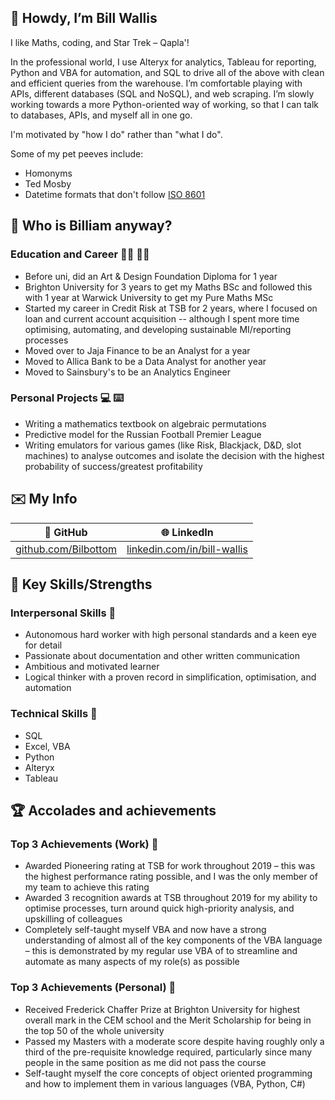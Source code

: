 :mage: Howdy, I’m Bill Wallis
---
I like Maths, coding, and Star Trek – Qapla'!

In the professional world, I use Alteryx for analytics, Tableau for reporting, Python and VBA for automation, and SQL to drive all of the above with clean and efficient queries from the warehouse. I’m comfortable playing with APIs, different databases (SQL and NoSQL), and web scraping. I’m slowly working towards a more Python-oriented way of working, so that I can talk to databases, APIs, and myself all in one go.

I'm motivated by "how I do" rather than "what I do".

Some of my pet peeves include:
- Homonyms
- Ted Mosby
- Datetime formats that don't follow [ISO 8601](https://www.iso.org/iso-8601-date-and-time-format.html)

<!-- Include image of moi that's right-aligned -->


<!-- A little bit about me -->
:thinking: Who is Billiam anyway?
---

### Education and Career :man_student: :man_office_worker:
- Before uni, did an Art & Design Foundation Diploma for 1 year
- Brighton University for 3 years to get my Maths BSc and followed this with 1 year at Warwick University to get my Pure Maths MSc
- Started my career in Credit Risk at TSB for 2 years, where I focused on loan and current account acquisition -- although I spent more time optimising, automating, and developing sustainable MI/reporting processes
- Moved over to Jaja Finance to be an Analyst for a year
- Moved to Allica Bank to be a Data Analyst for another year
- Moved to Sainsbury's to be an Analytics Engineer

### Personal Projects :computer: :keyboard:
- Writing a mathematics textbook on algebraic permutations
- Predictive model for the Russian Football Premier League
- Writing emulators for various games (like Risk, Blackjack, D&D, slot machines) to analyse outcomes and isolate the decision with the highest probability of success/greatest profitability


<!-- My (public) contact information -->
:envelope: My Info
---

<center>

| :pencil: GitHub | :globe_with_meridians: LinkedIn |
| --- | --- |
| [github.com/Bilbottom](https://github.com/Bilbottom) | [linkedin.com/in/bill-wallis](https://www.linkedin.com/in/bill-wallis/) |

</center>

 
<!-- My skills and strengths -->
:mechanical_arm: Key Skills/Strengths
---
### Interpersonal Skills :rocket:
- Autonomous hard worker with high personal standards and a keen eye for detail
- Passionate about documentation and other written communication
- Ambitious and motivated learner
- Logical thinker with a proven record in simplification, optimisation, and automation

### Technical Skills :robot:
- SQL
- Excel, VBA
- Python
- Alteryx
- Tableau


<!-- Accolades and achievements -->
:trophy: Accolades and achievements
---
### Top 3 Achievements (Work) :medal_sports:
- Awarded Pioneering rating at TSB for work throughout 2019 – this was the highest performance rating possible, and I was the only member of my team to achieve this rating
- Awarded 3 recognition awards at TSB throughout 2019 for my ability to optimise processes, turn around quick high-priority analysis, and upskilling of colleagues
- Completely self-taught myself VBA and now have a strong understanding of almost all of the key components of the VBA language – this is demonstrated by my regular use VBA of to streamline and automate as many aspects of my role(s) as possible

### Top 3 Achievements (Personal) :1st_place_medal:
- Received Frederick Chaffer Prize at Brighton University for highest overall mark in the CEM school and the Merit Scholarship for being in the top 50 of the whole university
- Passed my Masters with a moderate score despite having roughly only a third of the pre-requisite knowledge required, particularly since many people in the same position as me did not pass the course
- Self-taught myself the core concepts of object oriented programming and how to implement them in various languages (VBA, Python, C#)


<!-- GitHub activity -->
